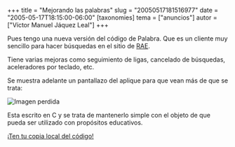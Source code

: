 +++
title = "Mejorando las palabras"
slug = "20050517181516977"
date = "2005-05-17T18:15:00-06:00"
[taxonomies]
tema = ["anuncios"]
autor = ["Víctor Manuel Jáquez Leal"]
+++

Pues tengo una nueva versión del código de Palabra. Que es un cliente muy
sencillo para hacer búsquedas en el sitio de [RAE](http://www.rae.es).

Tiene varias mejoras como seguimiento de ligas, cancelado de búsquedas,
aceleradores por teclado, etc.

Se muestra adelante un pantallazo del aplique para que vean más de que se trata:

![Imagen perdida](20050517181516977_1.png)

Esta escrito en C y se trata de mantenerlo simple con el objeto de que pueda ser
utilizado con propósitos educativos.

[¡Ten tu copia local del
código!](http://www.ceyusa.com/software/palabra/palabra-0.2.tgz)
